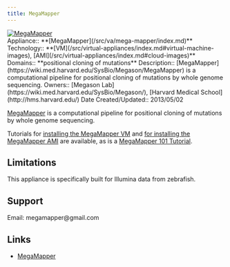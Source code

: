 ```yaml
---
title: MegaMapper
---
```

<div class='center'>
<a href='http://linkToVirtApplOrOrg'><img src="/src/va/mega-mapper/MegasonLabLogo.png" alt="MegaMapper"  /></a>
</div>





<div class='dictbox'>
 Appliance:: **[MegaMapper](/src/va/mega-mapper/index.md)**
 Technology:: **[VM](/src/virtual-appliances/index.md#virtual-machine-images), [AMI](/src/virtual-appliances/index.md#cloud-images)**
 Domains:: **positional cloning of mutations** 
 Description:: [MegaMapper](https://wiki.med.harvard.edu/SysBio/Megason/MegaMapper) is a computational pipeline for positional cloning of mutations by whole genome sequencing. 
 Owners:: [Megason Lab](https://wiki.med.harvard.edu/SysBio/Megason/), [Harvard Medical School](http://hms.harvard.edu/)
 Date Created/Updated:: 2013/05/02
</div>

[MegaMapper](https://wiki.med.harvard.edu/SysBio/Megason/MegaMapper) is a computational pipeline for positional cloning of mutations by whole genome sequencing. 

Tutorials for [installing the MegaMapper VM](http://megason.med.harvard.edu/downloads/VB_MM_Galaxy_tutorial.htm) and [for installing the MegaMapper AMI](http://megason.med.harvard.edu/downloads/MM_AMI.htm) are available, as is a [MegaMapper 101 Tutorial](http://megason.med.harvard.edu/downloads/MM_tutorial.htm).


## Limitations

This appliance is specifically built for Illumina data from zebrafish.

## Support

Email: megamapper&#64;gmail&#46;com

## Links

* [MegaMapper](https://wiki.med.harvard.edu/SysBio/Megason/MegaMapper)
